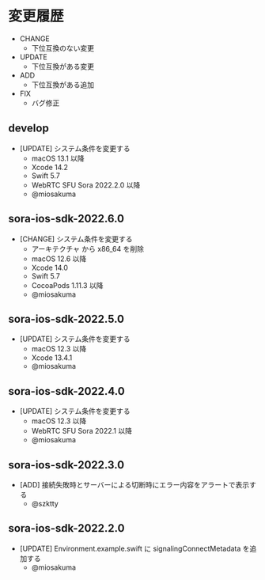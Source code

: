 # 変更履歴

- CHANGE
    - 下位互換のない変更
- UPDATE
    - 下位互換がある変更
- ADD
    - 下位互換がある追加
- FIX
    - バグ修正

## develop

- [UPDATE] システム条件を変更する
    - macOS 13.1 以降
    - Xcode 14.2
    - Swift 5.7
    - WebRTC SFU Sora 2022.2.0 以降
    - @miosakuma

## sora-ios-sdk-2022.6.0

- [CHANGE] システム条件を変更する
    - アーキテクチャ から x86_64 を削除
    - macOS 12.6 以降
    - Xcode 14.0
    - Swift 5.7
    - CocoaPods 1.11.3 以降
    - @miosakuma

## sora-ios-sdk-2022.5.0

- [UPDATE] システム条件を変更する
    - macOS 12.3 以降
    - Xcode 13.4.1
    - @miosakuma

## sora-ios-sdk-2022.4.0

- [UPDATE] システム条件を変更する
    - macOS 12.3 以降
    - WebRTC SFU Sora 2022.1 以降
    - @miosakuma
    
## sora-ios-sdk-2022.3.0

- [ADD] 接続失敗時とサーバーによる切断時にエラー内容をアラートで表示する 
    - @szktty

## sora-ios-sdk-2022.2.0

- [UPDATE] Environment.example.swift に signalingConnectMetadata を追加する 
    - @miosakuma
